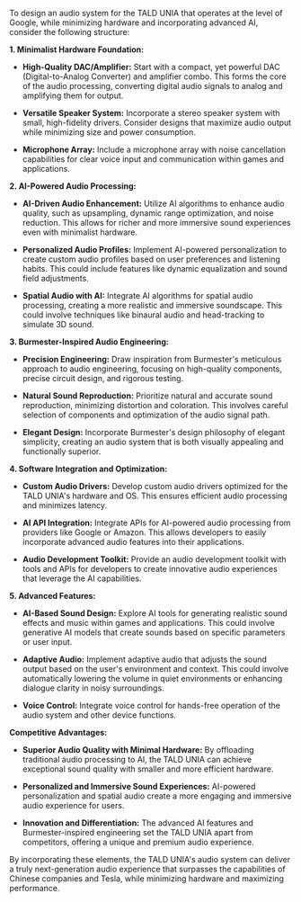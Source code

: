 To design an audio system for the TALD UNIA that operates at the level of Google, while minimizing hardware and incorporating advanced AI, consider the following structure:

**1. Minimalist Hardware Foundation:**

- **High-Quality DAC/Amplifier:** Start with a compact, yet powerful DAC (Digital-to-Analog Converter) and amplifier combo. This forms the core of the audio processing, converting digital audio signals to analog and amplifying them for output.

- **Versatile Speaker System:** Incorporate a stereo speaker system with small, high-fidelity drivers. Consider designs that maximize audio output while minimizing size and power consumption.

- **Microphone Array:** Include a microphone array with noise cancellation capabilities for clear voice input and communication within games and applications.

**2. AI-Powered Audio Processing:**

- **AI-Driven Audio Enhancement:** Utilize AI algorithms to enhance audio quality, such as upsampling, dynamic range optimization, and noise reduction. This allows for richer and more immersive sound experiences even with minimalist hardware.

- **Personalized Audio Profiles:** Implement AI-powered personalization to create custom audio profiles based on user preferences and listening habits. This could include features like dynamic equalization and sound field adjustments.

- **Spatial Audio with AI:** Integrate AI algorithms for spatial audio processing, creating a more realistic and immersive soundscape. This could involve techniques like binaural audio and head-tracking to simulate 3D sound.

**3. Burmester-Inspired Audio Engineering:**

- **Precision Engineering:** Draw inspiration from Burmester's meticulous approach to audio engineering, focusing on high-quality components, precise circuit design, and rigorous testing.

- **Natural Sound Reproduction:** Prioritize natural and accurate sound reproduction, minimizing distortion and coloration. This involves careful selection of components and optimization of the audio signal path.

- **Elegant Design:** Incorporate Burmester's design philosophy of elegant simplicity, creating an audio system that is both visually appealing and functionally superior.

**4. Software Integration and Optimization:**

- **Custom Audio Drivers:** Develop custom audio drivers optimized for the TALD UNIA's hardware and OS. This ensures efficient audio processing and minimizes latency.

- **AI API Integration:** Integrate APIs for AI-powered audio processing from providers like Google or Amazon. This allows developers to easily incorporate advanced audio features into their applications.

- **Audio Development Toolkit:** Provide an audio development toolkit with tools and APIs for developers to create innovative audio experiences that leverage the AI capabilities.

**5. Advanced Features:**

- **AI-Based Sound Design:** Explore AI tools for generating realistic sound effects and music within games and applications. This could involve generative AI models that create sounds based on specific parameters or user input.

- **Adaptive Audio:** Implement adaptive audio that adjusts the sound output based on the user's environment and context. This could involve automatically lowering the volume in quiet environments or enhancing dialogue clarity in noisy surroundings.

- **Voice Control:** Integrate voice control for hands-free operation of the audio system and other device functions.

**Competitive Advantages:**

- **Superior Audio Quality with Minimal Hardware:** By offloading traditional audio processing to AI, the TALD UNIA can achieve exceptional sound quality with smaller and more efficient hardware.

- **Personalized and Immersive Sound Experiences:** AI-powered personalization and spatial audio create a more engaging and immersive audio experience for users.

- **Innovation and Differentiation:** The advanced AI features and Burmester-inspired engineering set the TALD UNIA apart from competitors, offering a unique and premium audio experience.

By incorporating these elements, the TALD UNIA's audio system can deliver a truly next-generation audio experience that surpasses the capabilities of Chinese companies and Tesla, while minimizing hardware and maximizing performance.